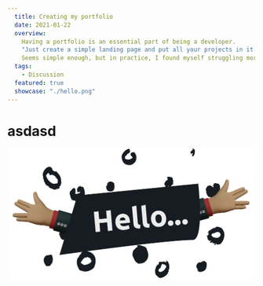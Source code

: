 ```yaml
---
  title: Creating my portfolio
  date: 2021-01-22
  overview:
    Having a portfolio is an essential part of being a developer.
    "Just create a simple landing page and put all your projects in it."
    Seems simple enough, but in practice, I found myself struggling more with my portfolio than my other projects.
  tags:
    - Discussion
  featured: true
  showcase: "./hello.png"
---
```




# asdasd

![alt](./hello.png)
